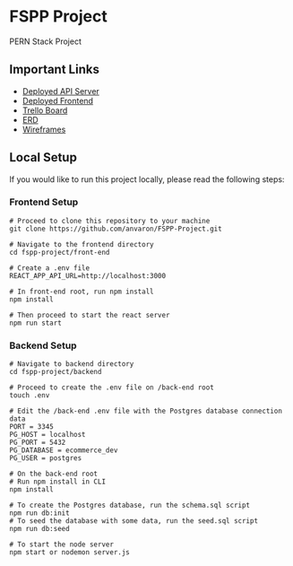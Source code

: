 # FSPP Project

PERN Stack Project

## Important Links

- [Deployed API Server](https://fspp-project-api.herokuapp.com)
- [Deployed Frontend](https://herokuapp.com)
- [Trello Board](https://trello.com/b/Bcj7uhR4/pern-stack-project)
- [ERD](https://github.com/anvaron/FSPP-Project/blob/main/assets/fspp_project_erd.png)
- [Wireframes](https://)

## Local Setup

If you would like to run this project locally, please read the following steps:

### Frontend Setup

```
# Proceed to clone this repository to your machine
git clone https://github.com/anvaron/FSPP-Project.git

# Navigate to the frontend directory
cd fspp-project/front-end

# Create a .env file
REACT_APP_API_URL=http://localhost:3000

# In front-end root, run npm install
npm install

# Then proceed to start the react server
npm run start
```

### Backend Setup

```
# Navigate to backend directory
cd fspp-project/backend

# Proceed to create the .env file on /back-end root
touch .env

# Edit the /back-end .env file with the Postgres database connection data
PORT = 3345
PG_HOST = localhost
PG_PORT = 5432
PG_DATABASE = ecommerce_dev
PG_USER = postgres

# On the back-end root
# Run npm install in CLI
npm install

# To create the Postgres database, run the schema.sql script
npm run db:init
# To seed the database with some data, run the seed.sql script
npm run db:seed

# To start the node server
npm start or nodemon server.js
```

